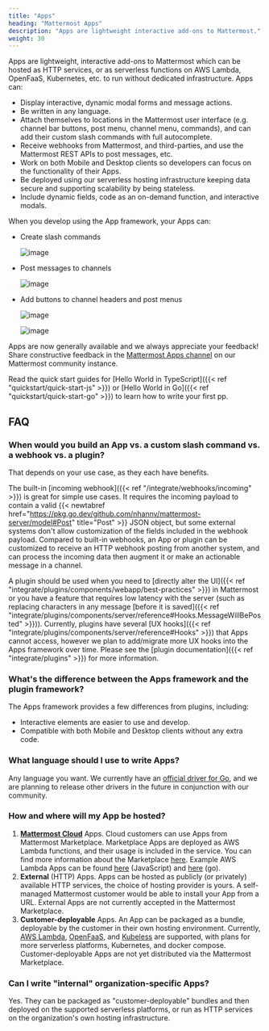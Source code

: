 ```yaml
---
title: "Apps"
heading: "Mattermost Apps"
description: "Apps are lightweight interactive add-ons to Mattermost."
weight: 30
---
```


Apps are lightweight, interactive add-ons to Mattermost which can be hosted as HTTP services, or as serverless functions on AWS Lambda, OpenFaaS, Kubernetes, etc. to run without dedicated infrastructure. Apps can:

- Display interactive, dynamic modal forms and message actions.
- Be written in any language.
- Attach themselves to locations in the Mattermost user interface (e.g. channel bar buttons, post menu, channel menu, commands), and can add their custom slash commands with full autocomplete.
- Receive webhooks from Mattermost, and third-parties, and use the Mattermost REST APIs to post messages, etc.
- Work on both Mobile and Desktop clients so developers can focus on the functionality of their Apps.
- Be deployed using our serverless hosting infrastructure keeping data secure and supporting scalability by being stateless.
- Include dynamic fields, code as an on-demand function, and interactive modals.

When you develop using the App framework, your Apps can:

- Create slash commands

  ![image](app-slash-command-zoomed-in.png)

- Post messages to channels

  ![image](app-bot.png)

- Add buttons to channel headers and post menus

  ![image](app-channel-header-zoomed-in.png)

  ![image](app-action-zoomed-in.png)

Apps are now generally available and we always appreciate your feedback! Share constructive feedback in the [Mattermost Apps channel](https://community.mattermost.com/core/channels/mattermost-apps) on our Mattermost community instance.

Read the quick start guides for [Hello World in TypeScript]({{< ref "quickstart/quick-start-js" >}}) or [Hello World in Go]({{< ref "quickstart/quick-start-go" >}}) to learn how to write your first pp.

## FAQ

### When would you build an App vs. a custom slash command vs. a webhook vs. a plugin?

That depends on your use case, as they each have benefits.

The built-in [incoming webhook]({{< ref "/integrate/webhooks/incoming" >}}) is great for simple use cases. It requires the incoming payload to contain a valid {{< newtabref href="https://pkg.go.dev/github.com/nhannv/mattermost-server/model#Post" title="Post" >}} JSON object, but some external systems don't allow customization of the fields included in the webhook payload. Compared to built-in webhooks, an App or plugin can be customized to receive an HTTP webhook posting from another system, and can process the incoming data then augment it or make an actionable message in a channel.

A plugin should be used when you need to [directly alter the UI]({{< ref "integrate/plugins/components/webapp/best-practices" >}}) in Mattermost or you have a feature that requires low latency with the server (such as replacing characters in any message [before it is saved]({{< ref "integrate/plugins/components/server/reference#Hooks.MessageWillBePosted" >}})). Currently, plugins have several [UX hooks]({{< ref "integrate/plugins/components/server/reference#Hooks" >}}) that Apps cannot access, however we plan to add/migrate more UX hooks into the Apps framework over time. Please see the [plugin documentation]({{< ref "integrate/plugins" >}}) for more information.

### What's the difference between the Apps framework and the plugin framework?

The Apps framework provides a few differences from plugins, including:

-   Interactive elements are easier to use and develop.
-   Compatible with both Mobile and Desktop clients without any extra code.

### What language should I use to write Apps?

Any language you want. We currently have an [official driver for Go](https://pkg.go.dev/github.com/mattermost/mattermost-plugin-apps/apps), and we are planning to release other drivers in the future in conjunction with our community.

### How and where will my App be hosted?

1. **[Mattermost Cloud](https://mattermost.com/mattermost-cloud/)** Apps. Cloud
   customers can use Apps from Mattermost Marketplace. Marketplace Apps are
   deployed as AWS Lambda functions, and their usage is included in the service.
   You can find more information about the Marketplace [here](https://mattermost.com/marketplace/). Example AWS Lambda Apps can be
   found
   [here](https://github.com/mattermost/mattermost-plugin-apps/tree/master/examples/js/aws_hello)
   (JavaScript) and
   [here](https://github.com/mattermost/mattermost-plugin-apps/tree/master/examples/go/hello-serverless)
   (go).
2. **External** (HTTP) Apps. Apps can be hosted as publicly (or privately) available HTTP
   services, the choice of hosting provider is yours. A self-managed Mattermost
   customer would be able to install your App from a URL. External Apps are not
   currently accepted in the Mattermost Marketplace.
3. **Customer-deployable** Apps. An App can be packaged as a bundle, deployable
   by the customer in their own hosting environment. Currently, [AWS
   Lambda](https://aws.amazon.com/lambda/),
   [OpenFaaS](https://www.openfaas.com/), and [Kubeless](https://kubeless.io/)
   are supported, with plans for more serverless platforms, Kubernetes, and
   docker compose. Customer-deployable Apps are not yet distributed via the
   Mattermost Marketplace.

### Can I write "internal" organization-specific Apps?

Yes. They can be packaged as "customer-deployable" bundles and then deployed on
the supported serverless platforms, or run as HTTP services on the
organization's own hosting infrastructure.
